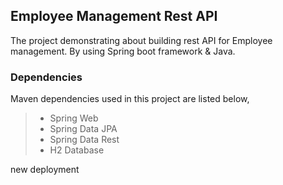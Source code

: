 ## Employee Management Rest API

The project demonstrating about building rest API for Employee management. By using Spring boot framework & Java.

### Dependencies
Maven dependencies used in this project are listed below,

>* Spring Web
>* Spring Data JPA
>* Spring Data Rest
>* H2 Database
 
 new deployment
